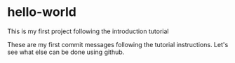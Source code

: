 # hello-world
This is my first project following the introduction tutorial 

These are my first commit messages following the tutorial instructions.
Let's see what else can be done using github.
